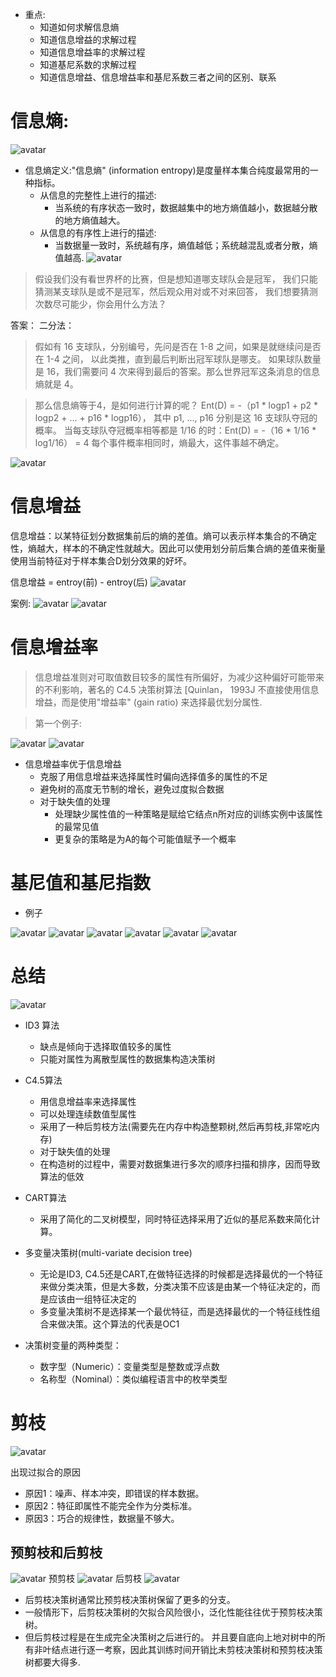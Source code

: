 - 重点:
    - 知道如何求解信息熵
    - 知道信息增益的求解过程
    - 知道信息增益率的求解过程
    - 知道基尼系数的求解过程
    - 知道信息增益、信息增益率和基尼系数三者之间的区别、联系

# 信息熵:
![avatar](../source/68.jpg)
- 信息熵定义:"信息熵" (information entropy)是度量样本集合纯度最常用的一种指标。
    - 从信息的完整性上进行的描述:
        - 当系统的有序状态一致时，数据越集中的地方熵值越小，数据越分散的地方熵值越大。
    - 从信息的有序性上进行的描述:
        - 当数据量一致时，系统越有序，熵值越低；系统越混乱或者分散，熵值越高.
![avatar](../source/69.jpg)

> 假设我们没有看世界杯的比赛，但是想知道哪支球队会是冠军，
我们只能猜测某支球队是或不是冠军，然后观众用对或不对来回答，
我们想要猜测次数尽可能少，你会用什么方法？

答案：
二分法：
> 假如有 16 支球队，分别编号，先问是否在 1-8 之间，如果是就继续问是否在 1-4 之间，
> 以此类推，直到最后判断出冠军球队是哪支。
> 如果球队数量是 16，我们需要问 4 次来得到最后的答案。那么世界冠军这条消息的信息熵就是 4。

> 那么信息熵等于4，是如何进行计算的呢？
> Ent(D) = -（p1 * logp1 + p2 * logp2 + ... + p16 * logp16），
> 其中 p1, ..., p16 分别是这 16 支球队夺冠的概率。
> 当每支球队夺冠概率相等都是 1/16 的时：Ent(D) = -（16 * 1/16 * log1/16） = 4
> 每个事件概率相同时，熵最大，这件事越不确定。

![avatar](../source/70.jpg)


# 信息增益
信息增益：以某特征划分数据集前后的熵的差值。熵可以表示样本集合的不确定性，熵越大，样本的不确定性就越大。因此可以使用划分前后集合熵的差值来衡量使用当前特征对于样本集合D划分效果的好坏。

信息增益 = entroy(前) - entroy(后)
![avatar](../source/71.jpg)

案例:
![avatar](../source/72.jpg)
![avatar](../source/73.jpg)

# 信息增益率
> 信息增益准则对可取值数目较多的属性有所偏好，为减少这种偏好可能带来的不利影响，著名的 C4.5 决策树算法 [Quinlan， 1993J 不直接使用信息增益，而是使用"增益率" (gain ratio) 来选择最优划分属性.

>第一个例子:

![avatar](../source/74.jpg)
![avatar](../source/75.jpg)


- 信息增益率优于信息增益
    - 克服了用信息增益来选择属性时偏向选择值多的属性的不足
    - 避免树的高度无节制的增长，避免过度拟合数据
    - 对于缺失值的处理
        - 处理缺少属性值的一种策略是赋给它结点n所对应的训练实例中该属性的最常见值
        - 更复杂的策略是为A的每个可能值赋予一个概率
    




# 基尼值和基尼指数


- 例子

![avatar](../source/76.jpg)
![avatar](../source/77.jpg)
![avatar](../source/78.jpg)
![avatar](../source/79.jpg)
![avatar](../source/80.jpg)
![avatar](../source/81.jpg)



# 总结
![avatar](../source/82.jpg)

- ID3 算法
    - 缺点是倾向于选择取值较多的属性
    - 只能对属性为离散型属性的数据集构造决策树


- C4.5算法
    - 用信息增益率来选择属性
    - 可以处理连续数值型属性
    - 采用了一种后剪枝方法(需要先在内存中构造整颗树,然后再剪枝,非常吃内存)
    - 对于缺失值的处理
    - 在构造树的过程中，需要对数据集进行多次的顺序扫描和排序，因而导致算法的低效

- CART算法
    - 采用了简化的二叉树模型，同时特征选择采用了近似的基尼系数来简化计算。
    
- 多变量决策树(multi-variate decision tree)
    - 无论是ID3, C4.5还是CART,在做特征选择的时候都是选择最优的一个特征来做分类决策，但是大多数，分类决策不应该是由某一个特征决定的，而是应该由一组特征决定的
    - 多变量决策树不是选择某一个最优特征，而是选择最优的一个特征线性组合来做决策。这个算法的代表是OC1

- 决策树变量的两种类型：
    - 数字型（Numeric）：变量类型是整数或浮点数
    - 名称型（Nominal）：类似编程语言中的枚举类型
    
# 剪枝

![avatar](../source/83.jpg)

出现过拟合的原因
- 原因1：噪声、样本冲突，即错误的样本数据。
- 原因2：特征即属性不能完全作为分类标准。
- 原因3：巧合的规律性，数据量不够大。

## 预剪枝和后剪枝


![avatar](../source/84.jpg)
预剪枝
![avatar](../source/85.jpg)
后剪枝
![avatar](../source/86.jpg)


- 后剪枝决策树通常比预剪枝决策树保留了更多的分支。
- 一般情形下，后剪枝决策树的欠拟合风险很小，泛化性能往往优于预剪枝决策树。
- 但后剪枝过程是在生成完全决策树之后进行的。 并且要自底向上地对树中的所有非叶结点进行逐一考察，因此其训练时间开销比未剪枝决策树和预剪枝决策树都要大得多.










    